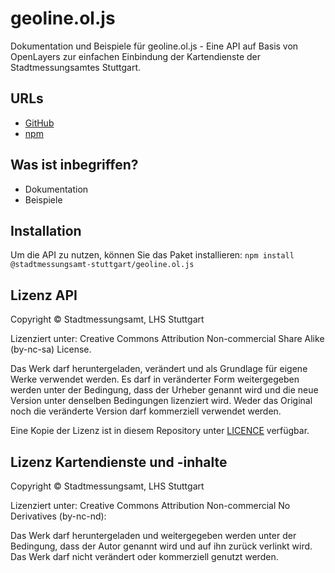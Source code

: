 # geoline.ol.js
Dokumentation und Beispiele für geoline.ol.js - Eine API auf Basis von OpenLayers zur einfachen
Einbindung der Kartendienste der Stadtmessungsamtes Stuttgart.

## URLs

* [GitHub](https://github.com/stadtmessungsamt-stuttgart/geoline.ol.js)
* [npm](https://www.npmjs.com/package/@stadtmessungsamt-stuttgart/geoline.ol.js)

## Was ist inbegriffen?

* Dokumentation
* Beispiele

## Installation
Um die API zu nutzen, können Sie das Paket installieren:
    ```
    npm install @stadtmessungsamt-stuttgart/geoline.ol.js
    ```

## Lizenz API
Copyright © Stadtmessungsamt, LHS Stuttgart

Lizenziert unter: Creative Commons Attribution Non-commercial Share Alike (by-nc-sa) License.

Das Werk darf heruntergeladen, verändert und als Grundlage für eigene Werke verwendet werden. Es
darf in veränderter Form weitergegeben werden unter der Bedingung, dass der Urheber genannt wird
und die neue Version unter denselben Bedingungen lizenziert wird. Weder das Original noch die
veränderte Version darf kommerziell verwendet werden.

Eine Kopie der Lizenz ist in diesem Repository unter [LICENCE](https://github.com/stadtmessungsamt-stuttgart/geoline.ol.js/blob/master/LICENSE) verfügbar.


## Lizenz Kartendienste und -inhalte
Copyright © Stadtmessungsamt, LHS Stuttgart

Lizenziert unter: Creative Commons Attribution Non-commercial No Derivatives (by-nc-nd):

Das Werk darf heruntergeladen und weitergegeben werden unter der Bedingung, dass der Autor genannt
wird und auf ihn zurück verlinkt wird. Das Werk darf nicht verändert oder kommerziell genutzt werden. 